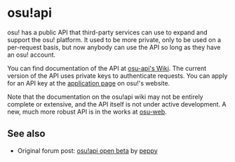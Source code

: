 # osu!api

osu! has a public API that third-party services can use to expand and support the osu! platform. It used to be more private, only to be used on a per-request basis, but now anybody can use the API so long as they have an osu! account.

You can find documentation of the API at [osu-api's Wiki](https://github.com/ppy/osu-api/wiki). The current version of the API uses private keys to authenticate requests. You can apply for an API key at the [application page](https://osu.ppy.sh/p/api) on osu!'s website.

Note that the documentation on the osu!api wiki may not be entirely complete or extensive, and the API itself is not under active development. A new, much more robust API is in the works at [osu-web](https://github.com/ppy/osu-web).

## See also

- Original forum post: [osu!api open beta](https://osu.ppy.sh/community/forums/topics/141240) by [peppy](https://osu.ppy.sh/users/2)
